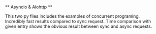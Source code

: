 ** Asyncio & Aiohttp **

This two py files includes the examples of concurrent programing.
Incredibly fast results compared to sync request.
Time comparison with given entry shows the obvious result between sync and async requests.

